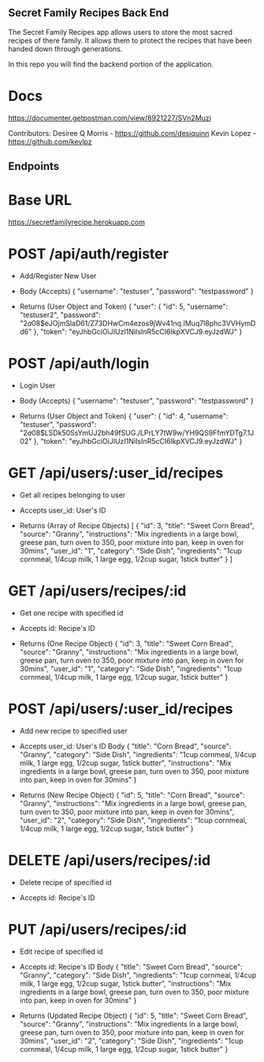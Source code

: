 ## Secret Family Recipes Back End

The Secret Family Recipes app allows users to store the most sacred recipes of there family.  It allows them to protect the recipes that have been handed down through generations.

In this repo you will find the backend portion of the application.

# Docs
https://documenter.getpostman.com/view/8921227/SVn2Muzi

Contributors:
Desiree Q Morris - https://github.com/desiquinn
Kevin Lopez - https://github.com/kevlpz

## Endpoints

# Base URL
https://secretfamilyrecipe.herokuapp.com

# POST /api/auth/register

* Add/Register New User

* Body (Accepts)
    {
        "username": "testuser",
        "password": "testpassword"
    }

* Returns (User Object and Token)
    {
        "user": {
            "id": 5,
            "username": "testuser2",
            "password": "$2a$08$eJOjmSlaD61/Z73DHwCm4ezos9jWv41nq.IMuq7l8phc3VVHymDd6"
        },
        "token": "eyJhbGciOiJIUzI1NiIsInR5cCI6IkpXVCJ9.eyJzdWJ"
    }

# POST /api/auth/login

* Login User

* Body (Accepts)
    {
        "username": "testuser",
        "password": "testpassword"
    }

* Returns (User Object and Token)
    {
        "user": {
            "id": 4,
            "username": "testuser",
            "password": "$2a$08$LSDk50SsYmUJ2bh49fSUG./LPrLY7tW9w/YH9QS9FfmYDTg7.1J02"
        },
        "token": "eyJhbGciOiJIUzI1NiIsInR5cCI6IkpXVCJ9.eyJzdWJ"
    }

# GET /api/users/:user_id/recipes

* Get all recipes belonging to user

* Accepts
    user_id:	User's ID

* Returns (Array of Recipe Objects)
    [
        {
            "id": 3,
            "title": "Sweet Corn Bread",
            "source": "Granny",
            "instructions": "Mix ingredients in a large bowl, greese pan, turn oven to 350, poor mixture into pan, keep in oven for 30mins",
            "user_id": "1",
            "category": "Side Dish",
            "ingredients": "1cup cornmeal, 1/4cup milk, 1 large egg, 1/2cup sugar, 1stick butter"
        }
    ]

# GET /api/users/recipes/:id

* Get one recipe with specified id

* Accepts
    id:     Recipe's ID

* Returns (One Recipe Object)
    {
        "id": 3,
        "title": "Sweet Corn Bread",
        "source": "Granny",
        "instructions": "Mix ingredients in a large bowl, greese pan, turn oven to 350, poor mixture into pan, keep in oven for 30mins",
        "user_id": "1",
        "category": "Side Dish",
        "ingredients": "1cup cornmeal, 1/4cup milk, 1 large egg, 1/2cup sugar, 1stick butter"
    }


# POST /api/users/:user_id/recipes

* Add new recipe to specified user

* Accepts
    user_id:	User's ID
    Body
        {
            "title": "Corn Bread",
            "source": "Granny",
            "category": "Side Dish",
            "ingredients": "1cup cornmeal, 1/4cup milk, 1 large egg, 1/2cup sugar, 1stick butter",
            "instructions": "Mix ingredients in a large bowl, greese pan, turn oven to 350, poor mixture into pan, keep in oven for 30mins"
        }

* Returns (New Recipe Object)
    {
        "id": 5,
        "title": "Corn Bread",
        "source": "Granny",
        "instructions": "Mix ingredients in a large bowl, greese pan, turn oven to 350, poor mixture into pan, keep in oven for 30mins",
        "user_id": "2",
        "category": "Side Dish",
        "ingredients": "1cup cornmeal, 1/4cup milk, 1 large egg, 1/2cup sugar, 1stick butter"
    }

# DELETE /api/users/recipes/:id

* Delete recipe of specified id

* Accepts
    id: 	Recipe's ID

# PUT /api/users/recipes/:id

* Edit recipe of specified id

* Accepts
    id: 	Recipe's ID
    Body
        {
            "title": "Sweet Corn Bread",
            "source": "Granny",
            "category": "Side Dish",
            "ingredients": "1cup cornmeal, 1/4cup milk, 1 large egg, 1/2cup sugar, 1stick butter",
            "instructions": "Mix ingredients in a large bowl, greese pan, turn oven to 350, poor mixture into pan, keep in oven for 30mins"
        }

* Returns (Updated Recipe Object)
    {
        "id": 5,
        "title": "Sweet Corn Bread",
        "source": "Granny",
        "instructions": "Mix ingredients in a large bowl, greese pan, turn oven to 350, poor mixture into pan, keep in oven for 30mins",
        "user_id": "2",
        "category": "Side Dish",
        "ingredients": "1cup cornmeal, 1/4cup milk, 1 large egg, 1/2cup sugar, 1stick butter"
    }